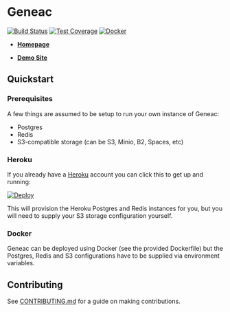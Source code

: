 # Geneac

[![Build Status](https://travis-ci.com/mrysav/geneac.svg?branch=master)](https://travis-ci.com/mrysav/geneac)
[![Test Coverage](https://api.codeclimate.com/v1/badges/4f02be904a9d52414167/test_coverage)](https://codeclimate.com/github/mrysav/geneac/test_coverage)
[![Docker](https://img.shields.io/docker/cloud/build/mrysav/geneac?label=Docker&style=flat)](https://hub.docker.com/r/mrysav/geneac/builds)

* **[Homepage](https://mrysav.github.io/geneac)**

* **[Demo Site](https://geneac-demo.herokuapp.com/)**

## Quickstart

### Prerequisites

A few things are assumed to be setup to run your own instance of Geneac:

* Postgres
* Redis
* S3-compatible storage (can be S3, Minio, B2, Spaces, etc)

### Heroku

If you already have a [Heroku](https://heroku.com) account you can click this to get up and running:

[![Deploy](https://www.herokucdn.com/deploy/button.svg)](https://heroku.com/deploy)

This will provision the Heroku Postgres and Redis instances for you, but you will need to supply your S3 storage configuration yourself.

### Docker

Geneac can be deployed using Docker (see the provided Dockerfile) but the Postgres, Redis and S3 configurations have to be supplied via environment variables.

## Contributing

See [CONTRIBUTING.md](CONTRIBUTING.md) for a guide on making contributions.
